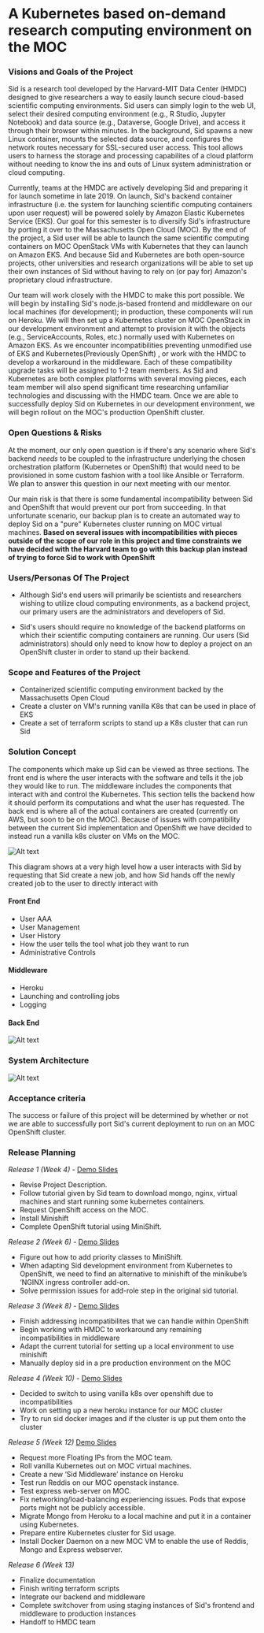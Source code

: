 # A Kubernetes based on-demand research computing environment on the MOC

### Visions and Goals of the Project
Sid is a research tool developed by the Harvard-MIT Data Center (HMDC) designed to give researchers a way to easily launch secure cloud-based scientific computing environments. Sid users can simply login to the web UI, select their desired computing environment (e.g., R Studio, Jupyter Notebook) and data source (e.g., Dataverse, Google Drive), and access it through their browser within minutes. In the background, Sid spawns a new Linux container, mounts the selected data source, and configures the network routes necessary for SSL-secured user access. This tool allows users to harness the storage and processing capabilites of a cloud platform without needing to know the ins and outs of Linux system administration or cloud computing.

Currently, teams at the HMDC are actively developing Sid and preparing it for launch sometime in late 2019. On launch, Sid's backend container infrastructure (i.e. the system for launching scientific computing containers upon user request) will be powered solely by Amazon Elastic Kubernetes Service (EKS). Our goal for this semester is to diversify Sid's infrastructure by porting it over to the Massachusetts Open Cloud (MOC). By the end of the project, a Sid user will be able to launch the same scientific computing containers on MOC OpenStack VMs with Kubernetes that they can launch on Amazon EKS. And because Sid and Kubernetes are both open-source projects, other universities and research organizations will be able to set up their own instances of Sid without having to rely on (or pay for) Amazon's proprietary cloud infrastructure.

Our team will work closely with the HMDC to make this port possible. We will begin by installing Sid's node.js-based frontend and middleware on our local machines (for development); in production, these components will run on Heroku. We will then set up a Kubernetes cluster on MOC OpenStack in our development environment and attempt to provision it with the objects (e.g., ServiceAccounts, Roles, etc.) normally used with Kubernetes on Amazon EKS. As we encounter incompatibilities preventing unmodified use of EKS and Kubernetes(Previously OpenShift) , or work with the HMDC to develop a workaround in the middleware. Each of these compatibility upgrade tasks will be assigned to 1-2 team members. As Sid and Kubernetes are both complex platforms with several moving pieces, each team member will also spend significant time researching unfamiliar technologies and discussing with the HMDC team. Once we are able to successfully deploy Sid on Kubernetes in our development environment, we will begin rollout on the MOC's production OpenShift cluster. 

### Open Questions & Risks
At the moment, our only open question is if there's any scenario where Sid's backend *needs* to be coupled to the infrastructure underlying the chosen orchestration platform (Kubernetes or OpenShift) that would need to be provisioned in some custom fashion with a tool like Ansible or Terraform. We plan to answer this question in our next meeting with our mentor.

Our main risk is that there is some fundamental incompatibility between Sid and OpenShift that would prevent our port from succeeding. In that unfortunate scenario, our backup plan is to create an automated way to deploy Sid on a "pure" Kubernetes cluster running on MOC virtual machines.
**Based on several issues with incompatibilities with pieces outside of the scope of our role in this project and time constraints we have decided with the Harvard team to go with this backup plan instead of trying to force Sid to work with OpenShift**

### Users/Personas Of The Project
- Although Sid's end users will primarily be scientists and researchers wishing to utilize cloud computing environments, as a backend project, our primary users are the administrators and developers of Sid.

- Sid's users should require no knowledge of the backend platforms on which their scientific computing containers are running. Our users (Sid administrators) should only need to know how to deploy a project on an OpenShift cluster in order to stand up their backend.

### Scope and Features of the Project
- Containerized scientific computing environment backed by the Massachusetts Open Cloud
- Create a cluster on VM's running vanilla K8s that can be used in place of EKS
- Create a set of terraform scripts to stand up a K8s cluster that can run Sid

### Solution Concept
The components which make up Sid can be viewed as three sections.  The front end is where the user interacts with the software and tells it the job they would like to run.  The middleware includes the components that interact with and control the Kubernetes. This section tells the backend how it should perform its computations and what the user has requested. The back end is where all of the actual containers are created (currently on AWS, but soon to be on the MOC). Because of issues with compatibility between the current Sid implementation and OpenShift we have decided to instead run a vanilla k8s cluster on VMs on the MOC.

![Alt text](https://github.com/BU-NU-CLOUD-F19/A_Kubernetes_based_on-demand_research_computing_environment_on_the_MOC/blob/master/images/front_middle_back.png)

This diagram shows at a very high level how a user interacts with Sid by requesting that Sid create a new job, and how Sid hands off the newly created job to the user to directly interact with

#### Front End 
- User AAA
- User Management
- User History
- How the user tells the tool what job they want to run
- Administrative Controls

#### Middleware 
- Heroku
- Launching and controlling jobs
- Logging

#### Back End 
![Alt text](https://github.com/BU-NU-CLOUD-F19/A_Kubernetes_based_on-demand_research_computing_environment_on_the_MOC/blob/master/images/layers.png)

### System Architecture
![Alt text](https://github.com/BU-NU-CLOUD-F19/A_Kubernetes_based_on-demand_research_computing_environment_on_the_MOC/blob/master/images/diagram.png)

### Acceptance criteria
The success or failure of this project will be determined by whether or not we are able to successfully port Sid's current deployment to run on an MOC OpenShift cluster.

### Release Planning
*Release 1 (Week 4)* - [Demo Slides](https://docs.google.com/presentation/d/1tONxR0E2NzLYkqCQG6fzuDhMQk2QpP-2fmViq-Ou81M/edit?usp=sharing)
 - Revise Project Description.
 - Follow tutorial given by Sid team to download mongo, nginx, virtual machines and start running some kubernetes containers.
 - Request OpenShift access on the MOC.
 - Install Minishift
 - Complete OpenShift tutorial using MiniShift.
  
 *Release 2 (Week 6)* - [Demo Slides](https://docs.google.com/presentation/d/1q-JB5S5ALB6MFz91jiJ9DxOGtkPKCC74TCi_kamO8As/edit?usp=sharing)
- Figure out how to add priority classes to MiniShift.
- When adapting Sid development environment from Kubernetes to OpenShift, we need to find an alternative to minishift of the    minikube’s ‘NGINX ingress controller add-on.
- Solve permission issues for add-role step in the original sid tutorial.


*Release 3 (Week 8)* - [Demo Slides](https://docs.google.com/presentation/d/125MDdIVHqzH7i-qDa3nRinpl7wkIrtO5x-3KIZQwHZE/edit?usp=sharing)
- Finish addressing incompatibilites that we can handle within OpenShift
- Begin working with HMDC to workaround any remaining incompatibilities in middleware
- Adapt the current tutorial for setting up a local environment to use minishift
- Manually deploy sid in a pre production environment on the MOC
    
*Release 4 (Week 10)* - [Demo Slides](https://docs.google.com/presentation/d/12X2BaJ6Y1ji5peVIqBn_5yY8VPkvLIsUa0Fo2TTu1k4/edit?usp=sharing)
- Decided to switch to using vanilla k8s over openshift due to incompatibilities
- Work on setting up a new heroku instance for our MOC cluster
- Try to run sid docker images and if the cluster is up put them onto the cluster
    
*Release 5 (Week 12)* [Demo Slides](https://docs.google.com/presentation/d/1Z7DAFLzNLEvslrMJsJdhxW_3d9bunOt3AuBDaCUMJU8/edit?usp=sharing)
- Request more Floating IPs from the MOC team.
- Roll vanilla Kubernetes out on MOC virtual machines.
- Create a new ‘Sid Middleware’ instance on Heroku
- Test run Reddis on our MOC openstack instance.
- Test express web-server on MOC.
- Fix networking/load-balancing experiencing issues. Pods that expose ports might not be publicly accessible.
- Migrate Mongo from Heroku to a local machine and put it in a container using Kubernetes.
- Prepare entire Kubernetes cluster for Sid usage.
- Install Docker Daemon on a new MOC VM to enable the use of Reddis, Mongo and Express webserver.

    
*Release 6 (Week 13)*
- Finalize documentation
- Finish writing terraform scripts
- Integrate our backend and middleware
- Complete switchover from using staging instances of Sid's frontend and middleware to production instances
- Handoff to HMDC team
